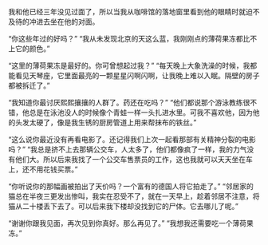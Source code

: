 我和他已经三年没见过面了，所以当我从咖啡馆的落地窗里看到他的眼睛时就迫不及待的冲进去坐在他的对面。

“你这些年过的好吗？”
“我从未发现北京的天这么蓝，我刚刚点的薄荷果冻都比不上它的颜色。”

“这里的薄荷果冻是最好的。你可曾想起过我？”
“每天晚上大象洗澡的时候，我都能看见天琴座，它里面最亮的一颗星星闪啊闪啊，让我晚上难以入眠。隔壁的房子都被拆迁了。”

“我知道你最讨厌熙熙攘攘的人群了。药还在吃吗？”
“他们都说那个游泳教练很不错，他总是在泳池没人的时候像个青蛙一样一头扎进水里。可我不喜欢他，因为他的头发太硬了，像是我生锈的厨房管道上用来帮抹布的铁丝。”

“这么说你最近没有再看电影了。还记得我们上次一起看那部有关精神分裂的电影吗？”
“我总是挤不上去那辆公交车，人太多了，他们都像疯了一样，我的力气没有他们大。所以后来我找了一个公交车售票员的工作，这也我就可以天天坐在车上，还不用花钱买票。”

“你听说你的那幅画被拍出了天价吗？一个富有的德国人将它拍走了。”
“邻居家的猫总在半夜三更发出惨叫，我实在忍受不了，就在一天早上，趁着邻居不注意，将猫从二十楼丢下去了。可以后来我下楼却没找到它的尸体。它去哪儿了呢。”

“谢谢你跟我见面，再次见到你真好。那么再见了。”
“我想我还需要吃一个薄荷果冻。”
